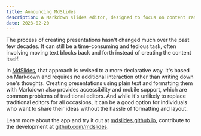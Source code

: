 ```yaml
---
title: Announcing MdSlides
description: A Markdown slides editor, designed to focus on content rather than moving text blocks back and forth.
date: 2023-02-20
---
```


The process of creating presentations hasn't changed much over the past few decades. It can still be a time-consuming and tedious task, often involving moving text blocks back and forth instead of creating the content itself.

In [MdSlides](https://mdslides.github.io/), that approach is revised to a more declarative way. It's based on Markdown and requires no additional interaction other than writing down one's thoughts. Creating presentations using plain text and formatting them with Markdown also provides accessibility and mobile support, which are common problems of traditional editors. And while it's unlikely to replace traditional editors for all occasions, it can be a good option for individuals who want to share their ideas without the hassle of formatting and layout.

Learn more about the app and try it out at [mdslides.github.io](https://mdslides.github.io/), contribute to the development at [github.com/mdslides](https://github.com/mdslides/).
